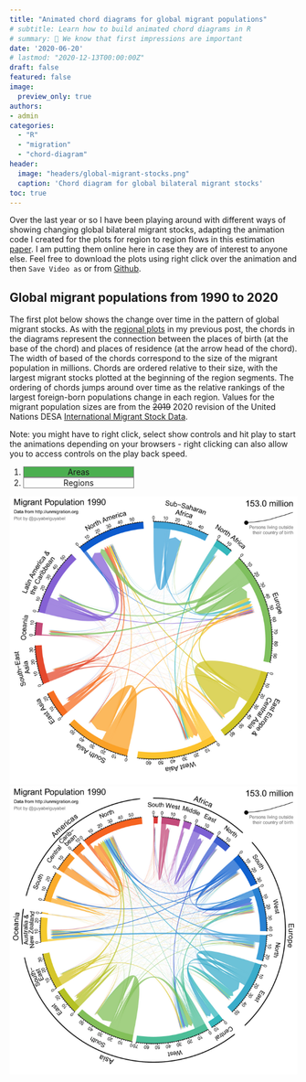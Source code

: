 ```yaml
---
title: "Animated chord diagrams for global migrant populations"
# subtitle: Learn how to build animated chord diagrams in R
# summary: 👋 We know that first impressions are important
date: '2020-06-20'
# lastmod: "2020-12-13T00:00:00Z"
draft: false
featured: false
image:
  preview_only: true
authors:
- admin
categories: 
  - "R"
  - "migration"
  - "chord-diagram"
header:
  image: "headers/global-migrant-stocks.png"
  caption: 'Chord diagram for global bilateral migrant stocks'
toc: true
---
```



Over the last year or so I have been playing around with different ways of showing changing global bilateral migrant stocks, adapting the animation code I created for the plots for region to region flows in this estimation [paper](https://www.nature.com/articles/s41597-019-0089-3). I am putting them online here in case they are of interest to anyone else. Feel free to download the plots using right click over the animation and then `Save Video as` or from [Github](https://github.com/guyabel/personal-site/tree/master/static/img/cd-stock-global).

## Global migrant populations from 1990 to 2020

The first plot below shows the change over time in the pattern of global migrant stocks. As with the [regional plots](http://guyabel.com/post/migrant-stock-chord-digrams) in my previous post, the chords in the diagrams represent the connection between the places of birth (at the base of the chord) and places of residence (at the arrow head of the chord). The width of based of the chords correspond to the size of the migrant population in millions. Chords are ordered relative to their size, with the largest migrant stocks plotted at the beginning of the region segments. The ordering of chords jumps around over time as the relative rankings of the largest foreign-born populations change in each region. Values for the migrant population sizes are from the ~~2019~~ 2020 revision of the United Nations DESA [International Migrant Stock Data](https://www.un.org/development/desa/pd/content/international-migrant-stock). 

Note: you might have to right click, select show controls and hit play to start the animations depending on your browsers - right clicking can also allow you to access controls on the play back speed.

<style>
.carousel-indicators {
  bottom:-3%
}
.carousel-indicators > li,
.carousel-indicators > li.active{
    width: 40%;
    height: 2%;
    border-radius: 0;
    border: solid 1px grey;
    background: transparent;
    text-indent: 0;
    text-align: center;
}
.carousel-indicators > li.active {
    background: #4caf50;
}
.carousel-item{
    min-height: "720px";
}
video {
  /* override other styles to make responsive */
  width: 100%    !important;
  height: auto   !important;
  max-height: 720px
}
</style>
<script type="text/javascript">
function PlayVideo(aid,vid){
  document.getElementById(vid).style.display = "block";
  document.getElementById(vid).play();
  document.getElementById(aid).style.display = "none";
}
</script>

<div id="carousel_time" class="carousel slide">
  <ol class="carousel-indicators">
    <li data-target="#carousel_time" data-slide-to="0" class="active">Areas</li>
    <li data-target="#carousel_time" data-slide-to="1">Regions</li>
  </ol>
  <div class="carousel-inner">
    <div class="carousel-item active">
      <a id="carousel_time_a1" onclick="PlayVideo('carousel_time_a1','carousel_time_v1');"><img src="area-time-abel-720.png" alt="trail" /></a>
      <video id="carousel_time_v1" loop="loop" width="720" height="720" controls muted playsinline preload="none" style="display:none" src="area-time-abel.mp4" type="video/mp4" />


</div>
    <div class="carousel-item">
      <a id="carousel_time_a2" onclick="PlayVideo('carousel_time_a2','carousel_time_v2');"><img src="region-time-abel-720.png" alt="trail" /></a>
      <video id="carousel_time_v2" loop="loop" width="720" height="720" controls muted playsinline preload="none" style="display:none" src="region-time-abel.mp4" type="video/mp4" />
    </div>
  </div>
</div>
<br>

